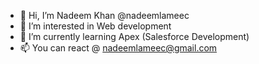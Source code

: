 - 👋 Hi, I’m Nadeem Khan @nadeemlameec
- 👀 I’m interested in Web development  
- 🌱 I’m currently learning Apex (Salesforce Development) 
- 📫 You can react @ nadeemlameec@gmail.com 
<!---
nadeemlameec/nadeemlameec is a ✨ special ✨ repository because its `README.md` (this file) appears on your GitHub profile.
You can click the Preview link to take a look at your changes.
--->
